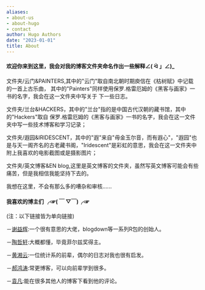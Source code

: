 ```yaml
---
aliases:
- about-us
- about-hugo
- contact
author: Hugo Authors
date: "2023-01-01"
title: About
---
```


#### 欢迎你来到这里，我会对我的博客文件夹命名作出一些解释∠( ᐛ 」∠)_  

文件夹/云门&PAINTERS,其中的"云门"取自南北朝时期庾信在《枯树赋》中记载的一首上古乐曲，
其中的"Painters"同样使用保罗.格雷厄姆的《黑客与画家》一书的名字，我会在这一文件夹中写关于
下一些日志。  
 
文件夹/兰台&HACKERS，其中的"兰台"指的是中国古代汉朝的藏书馆，其中的"Hackers"取自
保罗.格雷厄姆的《黑客与画家》一书的名字，我会在这一文件夹中写一些技术博客和学习记录；  

文件夹/遐园&IRIDESCENT，其中的"遐"来自"毋金玉尔音，而有遐心"，"遐园"也是与天一阁齐名的古老藏书阁，"Iridescent"是彩虹的意思，我会在这一文件夹中附上我喜欢的电影截图或是摄影图片；

文件夹/英文博客&EN blog,这里是英文博客的文件夹，虽然写英文博客可能会有些痛苦，但是我相信我能坚持下去的。



我想在这里，不会有那么多的嘈杂和审核......

   

#### 我喜欢的博主们 ╭☞( ￣ ▽￣)╭☞
(注：以下链接皆为单向链接)

－[谢益辉](https://yihui.org/):一个很有意思的大佬，blogdown等一系列R包的创始人。

－[陶哲轩](https://terrytao.wordpress.com/):大概都懂，毕竟菲尔兹奖得主。

－[黄湘云](https://xiangyun.rbind.io/):一位统计系的前辈，偶尔的日志对我也很有启发。

－[郝鸿涛](https://hongtaoh.com/):常更博客，可以向前辈学到很多。

－[袁凡](https://yuanfan.rbind.io/):能在很多其他人的博客下看到他的评论。


